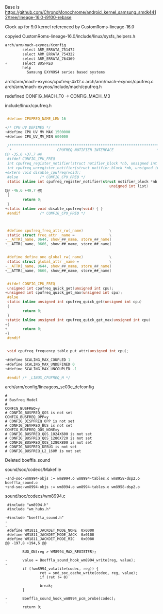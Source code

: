 
Base is  https://github.com/ChronoMonochrome/android_kernel_samsung_smdk4412/tree/lineage-16.0-i9100-rebase

Clock up for 9.0 kernel referenced by CustomRoms-lineage-16.0

copyied CustomRoms-lineage-16.0/include/linux/sysfs_helpers.h
```c
arch/arm/mach-exynos/Kconfig
        select ARM_ERRATA_751472
        select ARM_ERRATA_754322
        select ARM_ERRATA_764369
+       select BUSFREQ
        help
          Samsung EXYNOS4 series based systems
```
arch/arm/mach-exynos/cpufreq-4x12.c
arch/arm/mach-exynos/cpufreq.c
arch/arm/mach-exynos/include/mach/cpufreq.h

redefined CONFIG_MACH_T0 -> CONFIG_MACH_M3

include/linux/cpufreq.h
```c

 #define CPUFREQ_NAME_LEN 16

+/* CPU UV DEFINES */
+#define CPU_UV_MV_MAX 1500000
+#define CPU_UV_MV_MIN 600000

 /*********************************************************************
  *                     CPUFREQ NOTIFIER INTERFACE                    *
@@ -35,6 +37,7 @@
 #ifdef CONFIG_CPU_FREQ
 int cpufreq_register_notifier(struct notifier_block *nb, unsigned int list);
 int cpufreq_unregister_notifier(struct notifier_block *nb, unsigned int list);
+extern void disable_cpufreq(void);
 #else          /* CONFIG_CPU_FREQ */
 static inline int cpufreq_register_notifier(struct notifier_block *nb,
                                                unsigned int list)
@@ -46,6 +49,7 @@
 {
        return 0;
 }
+static inline void disable_cpufreq(void) { }
 #endif         /* CONFIG_CPU_FREQ */



 #define cpufreq_freq_attr_rw(_name)            \
 static struct freq_attr _name =                \
-__ATTR(_name, 0644, show_##_name, store_##_name)
+__ATTR(_name, 0666, show_##_name, store_##_name)


 #define define_one_global_rw(_name)            \
 static struct global_attr _name =              \
-__ATTR(_name, 0644, show_##_name, store_##_name)
+__ATTR(_name, 0666, show_##_name, store_##_name)


 #ifdef CONFIG_CPU_FREQ
 unsigned int cpufreq_quick_get(unsigned int cpu);
+unsigned int cpufreq_quick_get_max(unsigned int cpu);
 #else
 static inline unsigned int cpufreq_quick_get(unsigned int cpu)
 {
        return 0;
 }
+static inline unsigned int cpufreq_quick_get_max(unsigned int cpu)
+{
+       return 0;
+}
 #endif


 void cpufreq_frequency_table_put_attr(unsigned int cpu);

+#define SCALING_MAX_COUPLED 1
+#define SCALING_MAX_UNDEFINED 0
+#define SCALING_MAX_UNCOUPLED -1

 #endif /* _LINUX_CPUFREQ_H */
```

arch/arm/config/lineageos_sc03e_defconfig
```
#
# Busfreq Model
#
CONFIG_BUSFREQ=y
# CONFIG_BUSFREQ_QOS is not set
CONFIG_BUSFREQ_OPP=y
# CONFIG_DISPFREQ_OPP is not set
# CONFIG_DEVFREQ_BUS is not set
CONFIG_BUSFREQ_QOS_NONE=y
# CONFIG_BUSFREQ_QOS_1024X600 is not set
# CONFIG_BUSFREQ_QOS_1280X720 is not set
# CONFIG_BUSFREQ_QOS_1280X800 is not set
# CONFIG_BUSFREQ_DEBUG is not set
# CONFIG_BUSFREQ_L2_160M is not set
```

Deleted boeffla_sound

sound/soc/codecs/Makefile
```
-snd-soc-wm8994-objs := wm8994.o wm8994-tables.o wm8958-dsp2.o boeffla_sound.o
+snd-soc-wm8994-objs := wm8994.o wm8994-tables.o wm8958-dsp2.o
```
sound/soc/codecs/wm8994.c
```
 #include "wm8994.h"
 #include "wm_hubs.h"

-#include "boeffla_sound.h"
-
-
 #define WM1811_JACKDET_MODE_NONE  0x0000
 #define WM1811_JACKDET_MODE_JACK  0x0100
 #define WM1811_JACKDET_MODE_MIC   0x0080
@@ -197,8 +194,6 @@

        BUG_ON(reg > WM8994_MAX_REGISTER);

-       value = Boeffla_sound_hook_wm8994_write(reg, value);
-
        if (!wm8994_volatile(codec, reg)) {
                ret = snd_soc_cache_write(codec, reg, value);
                if (ret != 0)

                break;
        }

-       Boeffla_sound_hook_wm8994_pcm_probe(codec);
-
        return 0;
```


